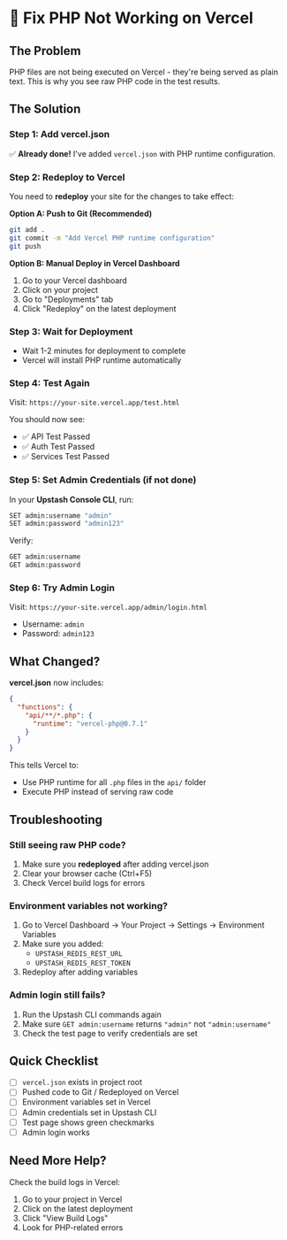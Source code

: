 # 🔧 Fix PHP Not Working on Vercel

## The Problem
PHP files are not being executed on Vercel - they're being served as plain text. This is why you see raw PHP code in the test results.

## The Solution

### Step 1: Add vercel.json
✅ **Already done!** I've added `vercel.json` with PHP runtime configuration.

### Step 2: Redeploy to Vercel

You need to **redeploy** your site for the changes to take effect:

**Option A: Push to Git (Recommended)**
```bash
git add .
git commit -m "Add Vercel PHP runtime configuration"
git push
```

**Option B: Manual Deploy in Vercel Dashboard**
1. Go to your Vercel dashboard
2. Click on your project
3. Go to "Deployments" tab
4. Click "Redeploy" on the latest deployment

### Step 3: Wait for Deployment
- Wait 1-2 minutes for deployment to complete
- Vercel will install PHP runtime automatically

### Step 4: Test Again
Visit: `https://your-site.vercel.app/test.html`

You should now see:
- ✅ API Test Passed
- ✅ Auth Test Passed
- ✅ Services Test Passed

### Step 5: Set Admin Credentials (if not done)

In your **Upstash Console CLI**, run:
```bash
SET admin:username "admin"
SET admin:password "admin123"
```

Verify:
```bash
GET admin:username
GET admin:password
```

### Step 6: Try Admin Login
Visit: `https://your-site.vercel.app/admin/login.html`
- Username: `admin`
- Password: `admin123`

## What Changed?

**vercel.json** now includes:
```json
{
  "functions": {
    "api/**/*.php": {
      "runtime": "vercel-php@0.7.1"
    }
  }
}
```

This tells Vercel to:
- Use PHP runtime for all `.php` files in the `api/` folder
- Execute PHP instead of serving raw code

## Troubleshooting

### Still seeing raw PHP code?
1. Make sure you **redeployed** after adding vercel.json
2. Clear your browser cache (Ctrl+F5)
3. Check Vercel build logs for errors

### Environment variables not working?
1. Go to Vercel Dashboard → Your Project → Settings → Environment Variables
2. Make sure you added:
   - `UPSTASH_REDIS_REST_URL`
   - `UPSTASH_REDIS_REST_TOKEN`
3. Redeploy after adding variables

### Admin login still fails?
1. Run the Upstash CLI commands again
2. Make sure `GET admin:username` returns `"admin"` not `"admin:username"`
3. Check the test page to verify credentials are set

## Quick Checklist

- [ ] `vercel.json` exists in project root
- [ ] Pushed code to Git / Redeployed on Vercel
- [ ] Environment variables set in Vercel
- [ ] Admin credentials set in Upstash CLI
- [ ] Test page shows green checkmarks
- [ ] Admin login works

## Need More Help?

Check the build logs in Vercel:
1. Go to your project in Vercel
2. Click on the latest deployment
3. Click "View Build Logs"
4. Look for PHP-related errors


